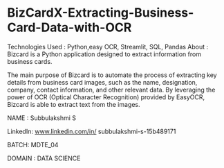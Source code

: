 # BizCardX-Extracting-Business-Card-Data-with-OCR

Technologies Used : 
Python,easy OCR, Streamlit, SQL, Pandas
About : 
Bizcard is a Python application designed to extract information from business cards.

The main purpose of Bizcard is to automate the process of extracting key details from business card images, such as the name, designation, company, contact information, and other relevant data. By leveraging the power of OCR (Optical Character Recognition) provided by EasyOCR, Bizcard is able to extract text from the images.


NAME : Subbulakshmi S

LinkedIn: www.linkedin.com/in/ subbulakshmi-s-15b489171

BATCH: MDTE_04

DOMAIN : DATA SCIENCE
